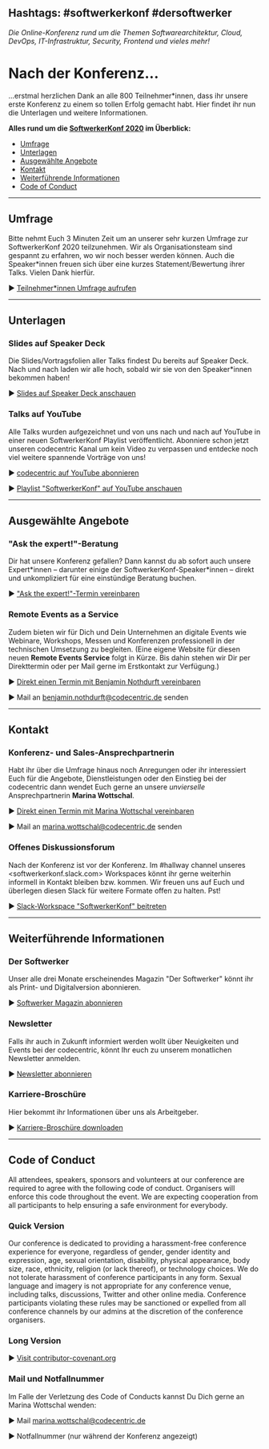 ## Hashtags: #softwerkerkonf #dersoftwerker 

_Die Online-Konferenz rund um die Themen Softwarearchitektur, Cloud, DevOps, IT-Infrastruktur, Security, Frontend und vieles mehr!_

# Nach der Konferenz...

...erstmal herzlichen Dank an alle 800 Teilnehmer\*innen, dass ihr unsere erste Konferenz zu einem so tollen Erfolg gemacht habt. Hier findet ihr nun die Unterlagen und weitere Informationen.

**Alles rund um die [SoftwerkerKonf 2020](https://info.codecentric.de/softwerkerkonf-2020) im Überblick:**

- [Umfrage](#umfrage)
- [Unterlagen](#unterlagen)
- [Ausgewählte Angebote](#angebote)
- [Kontakt](#kontakt)
- [Weiterführende Informationen](#informationen)
- [Code of Conduct](#conduct)

---

## <a name="umfrage">Umfrage</a>

Bitte nehmt Euch 3 Minuten Zeit um an unserer sehr kurzen Umfrage zur SoftwerkerKonf 2020 teilzunehmen. Wir als Organisationsteam sind gespannt zu erfahren, wo wir noch besser werden können. Auch die Speaker\*innen freuen sich über eine kurzes Statement/Bewertung ihrer Talks. Vielen Dank hierfür.

▶︎ [Teilnehmer*innen Umfrage aufrufen](https://forms.gle/T429bx7kz5xz1sZG9)

---

## <a name="unterlagen">Unterlagen</a>

### Slides auf Speaker Deck

Die Slides/Vortragsfolien aller Talks findest Du bereits auf Speaker Deck. Nach und nach laden wir alle hoch, sobald wir sie von den Speaker\*innen bekommen haben!

▶︎ [Slides auf Speaker Deck anschauen](https://speakerdeck.com/softwerkerkonf)

### Talks auf YouTube

Alle Talks wurden aufgezeichnet und von uns nach und nach auf YouTube in einer neuen SoftwerkerKonf Playlist veröffentlicht. Abonniere schon jetzt unseren codecentric Kanal um kein Video zu verpassen und entdecke noch viel weitere spannende Vorträge von uns!

▶︎ [codecentric auf YouTube abonnieren](https://www.youtube.com/channel/UCCadM9XfyB78TEogPzwP7iQ/videos)

▶︎ [Playlist "SoftwerkerKonf" auf YouTube anschauen](https://www.youtube.com/playlist?list=PLD9VybHH2wnYtuaiEcjMH5n2gTgNSDYAV)

---

## <a name="angebote">Ausgewählte Angebote</a>

### "Ask the expert!"-Beratung

Dir hat unsere Konferenz gefallen? Dann kannst du ab sofort auch unsere Expert\*innen – darunter einige der SoftwerkerKonf-Speaker\*innen – direkt und unkompliziert für eine einstündige Beratung buchen. 

▶︎ ["Ask the expert!"-Termin vereinbaren](https://hubs.ly/H0rtCVv0)

### Remote Events as a Service

Zudem bieten wir für Dich und Dein Unternehmen an digitale Events wie Webinare, Workshops, Messen und Konferenzen professionell in der technischen Umsetzung zu begleiten. (Eine eigene Website für diesen neuen **Remote Events Service** folgt in Kürze. Bis dahin stehen wir Dir per Direkttermin oder per Mail gerne im Erstkontakt zur Verfügung.)

▶︎ [Direkt einen Termin mit Benjamin Nothdurft vereinbaren](https://app.hubspot.com/meetings/benjamin-nothdurft)

▶︎ Mail an <benjamin.nothdurft@codecentric.de> senden

---

## <a name="kontakt">Kontakt</a>

### Konferenz- und Sales-Ansprechpartnerin

Habt ihr über die Umfrage hinaus noch Anregungen oder ihr interessiert Euch für die Angebote, Dienstleistungen oder den Einstieg bei der codecentric dann wendet Euch gerne an unsere _unvierselle_ Ansprechpartnerin **Marina Wottschal**.

▶︎ [Direkt einen Termin mit Marina Wottschal vereinbaren](https://app.hubspot.com/meetings/m-wottschal)

▶︎ Mail an <marina.wottschal@codecentric.de> senden

### Offenes Diskussionsforum

Nach der Konferenz ist vor der Konferenz. Im #hallway channel unseres <softwerkerkonf.slack.com> Workspaces könnt ihr gerne weiterhin informell in Kontakt bleiben bzw. kommen. Wir freuen uns auf Euch und überlegen diesen Slack für weitere Formate offen zu halten. Pst!

▶︎ [Slack-Workspace "SoftwerkerKonf" beitreten](https://join.slack.com/t/softwerkerkonf/shared_invite/zt-fdosk9rl-4yJRe0zlNMw1a1Cd16gTDw)

---

## <a name="informationen">Weiterführende Informationen</a>

### Der Softwerker

Unser alle drei Monate erscheinendes Magazin "Der Softwerker" könnt ihr als Print- und Digitalversion abonnieren. 

▶︎ [Softwerker Magazin abonnieren](https://www.codecentric.de/wissen/softwerker/)

### Newsletter

Falls ihr auch in Zukunft informiert werden wollt über Neuigkeiten und Events bei der codecentric, könnt Ihr euch zu unserem monatlichen Newsletter anmelden.

▶︎ [Newsletter abonnieren](https://www.codecentric.de/newsletter/)

### Karriere-Broschüre

Hier bekommt ihr Informationen über uns als Arbeitgeber. 

▶︎ [Karriere-Broschüre downloaden](https://info.codecentric.de/karrierebroschuere)

---

## <a name="conduct">Code of Conduct</a>

All attendees, speakers, sponsors and volunteers at our conference are required to agree with the following code of conduct. Organisers will enforce this code throughout the event. We are expecting cooperation from all participants to help ensuring a safe environment for everybody.

### Quick Version

Our conference is dedicated to providing a harassment-free conference experience for everyone, regardless of gender, gender identity and expression, age, sexual orientation, disability, physical appearance, body size, race, ethnicity, religion (or lack thereof), or technology choices. We do not tolerate harassment of conference participants in any form. Sexual language and imagery is not appropriate for any conference venue, including talks, discussions, Twitter and other online media. Conference participants violating these rules may be sanctioned or expelled from all conference channels by our admins at the discretion of the conference organisers.

### Long Version

▶︎ [Visit contributor-covenant.org](https://www.contributor-covenant.org/version/2/0/code_of_conduct/)

### Mail und Notfallnummer

Im Falle der Verletzung des Code of Conducts kannst Du Dich gerne an Marina Wottschal wenden:

▶︎ Mail <marina.wottschal@codecentric.de>

▶︎ Notfallnummer (nur während der Konferenz angezeigt)

